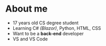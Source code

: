 # About me
* 17 years old CS degree student
* Learning C# *(Blazor)*, Python, HTML, CSS
* Want to be a **back-end** developer
* VS and VS Code
